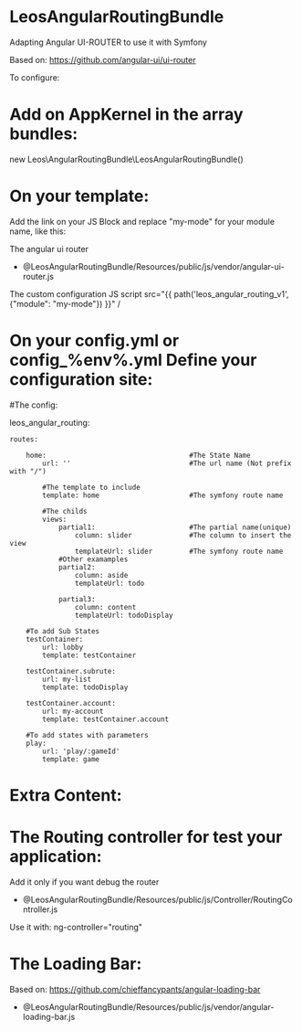 LeosAngularRoutingBundle
========================

Adapting Angular UI-ROUTER to use it with Symfony

Based on: https://github.com/angular-ui/ui-router

To configure:

Add on AppKernel in the array bundles:
========================

new Leos\AngularRoutingBundle\LeosAngularRoutingBundle()


On your template:
========================
Add the link on your JS Block and replace "my-mode" for your module name, like this:

  The angular ui router
  - @LeosAngularRoutingBundle/Resources/public/js/vendor/angular-ui-router.js

  The custom configuration JS
  script src="{{ path('leos_angular_routing_v1', {"module": "my-mode"}) }}" /


On your config.yml or config_%env%.yml 
Define your configuration site:
========================


#The config:

  leos_angular_routing:
  
    routes:                                     
    
        home:                                   #The State Name
            url: ''                             #The url name (Not prefix with "/")
            
            #The template to include
            template: home                      #The symfony route name
            
            #The childs
            views:
                partial1:                       #The partial name(unique)
                    column: slider              #The column to insert the view
                    templateUrl: slider         #The symfony route name
                #Other examamples
                partial2:
                    column: aside
                    templateUrl: todo
                    
                partial3:
                    column: content
                    templateUrl: todoDisplay

        #To add Sub States
        testContainer:
            url: lobby
            template: testContainer

        testContainer.subrute:
            url: my-list
            template: todoDisplay

        testContainer.account:
            url: my-account
            template: testContainer.account
            
        #To add states with parameters
        play:
            url: 'play/:gameId'
            template: game
Extra Content:
========================

  The Routing controller for test your application:
========================
  Add it only if you want debug the router
  - @LeosAngularRoutingBundle/Resources/public/js/Controller/RoutingController.js

  Use it with: ng-controller="routing"
  
  The Loading Bar:
========================
  Based on: https://github.com/chieffancypants/angular-loading-bar
  
  - @LeosAngularRoutingBundle/Resources/public/js/vendor/angular-loading-bar.js
